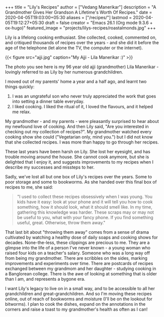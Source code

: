 +++
title = "Lily's Recipes"
author = ["Vedang Manerikar"]
description = "A Grandmother Gives Her Grandson A Lifetime's Worth Of Recipes."
date = 2020-04-05T19:03:00+05:30
aliases = ["/recipes/"]
lastmod = 2020-04-05T19:12:27+05:30
draft = false
creator = "Emacs 26.1 (Org mode 9.3.6 + ox-hugo)"
featured_image = "projects/lilys-recipes/roastalmonds.jpg"
+++

Lily is a lifelong cooking enthusiast. She collected, cooked,
commented on, and critiqued thousands of recipes over the years - and
she did it before the age of the telephone (let alone the TV, the
computer or the internet).

{{< figure src="ajji.jpg" caption="My Ajji - Lila Manerikar :)" >}}

The photo you see here is my 96 year old ajji (grandmother) Lila
Manerikar - lovingly referred to as Lily by her numerous
grandchildren.

I moved out of my parents' home a year and a half ago, and learnt two
things quickly:

1.  I was an ungrateful son who never truly appreciated the work that
    goes into setting a dinner table everyday.
2.  I liked cooking. I liked the ritual of it, I loved the flavours,
    and it helped me relax.

My grandmother - and my parents - were pleasantly surprised to hear
about my newfound love of cooking. And then Lily said, "Are you
interested in checking out my collection of recipes?". My grandmother
watched every cooking show she could ("Vegetarian only, mind you.")
but I did not know that she collected recipes. I was more than happy
to go through her recipes.

These last years have been harsh on Lily. She lost her eyesight, and
has trouble moving around the house. She cannot cook anymore, but she
is delighted that I enjoy it, and suggests improvements to my recipes
when I describe my successes and missteps to her.

Sadly, we've lost all but one box of Lily's recipes over the years.
Some to poor storage and some to bookworms. As she handed over this
final box of recipes to me, she said:

> "I used to collect these recipes obsessively when I was young. You
> kids have it easy: look at your phone and it will tell you how to cook
> something, how it should look, what it should smell like. In my time,
> gathering this knowledge was harder. These scraps may or may not be
> useful to you, what with your fancy phone. If you find something
> useful, great. Otherwise, throw them away."

That last bit about "throwing them away" comes from a sense of drama
cultivated by watching a healthy dose of daily soaps and cooking shows
for decades. None-the-less, these clippings are precious to me. They
are a glimpse into the life of a person I've never known - a young
woman who raised four kids on a teacher's salary. Someone who was a
long way off from being my grandmother. There are scribbles on the
sides, marking improvements and experiments over time. There are
postcards of recipes exchanged between my grandmom and her daughter -
studying cooking in a Banglorean college. There is the awe of looking
at something that is older than I am, and represents a bygone era.

I want Lily's legacy to live on in a small way, and to be accessible
to all her grandchildren and great-grandchildren. And so I'm moving
these recipes online, out of reach of bookworms and moisture (I'll be
on the lookout for bitworms). I plan to cook the dishes, expand on the
annotations in the corners and raise a toast to my grandmother's
health as often as I can!
